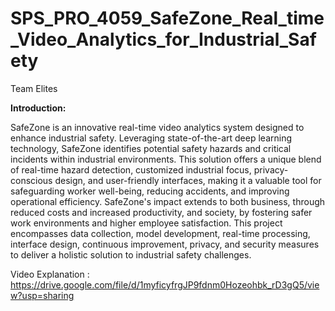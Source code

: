 # SPS_PRO_4059_SafeZone_Real_time_Video_Analytics_for_Industrial_Safety

Team Elites

**Introduction:**

SafeZone is an innovative real-time video analytics system designed to enhance industrial safety. Leveraging state-of-the-art deep learning technology, SafeZone identifies potential safety hazards and critical incidents within industrial environments. This solution offers a unique blend of real-time hazard detection, customized industrial focus, privacy-conscious design, and user-friendly interfaces, making it a valuable tool for safeguarding worker well-being, reducing accidents, and improving operational efficiency. SafeZone's impact extends to both business, through reduced costs and increased productivity, and society, by fostering safer work environments and higher employee satisfaction. This project encompasses data collection, model development, real-time processing, interface design, continuous improvement, privacy, and security measures to deliver a holistic solution to industrial safety challenges.


Video Explanation : https://drive.google.com/file/d/1myficyfrgJP9fdnm0Hozeohbk_rD3gQ5/view?usp=sharing
